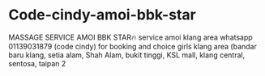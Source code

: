 # Code-cindy-amoi-bbk-star
MASSAGE SERVICE AMOI BBK STAR🔥
service amoi klang area
whatsapp 01139031879 (code cindy) for booking and choice girls
klang area (bandar baru klang, setia alam, Shah Alam, bukit tinggi, KSL mall, klang central, sentosa, taipan 2 
